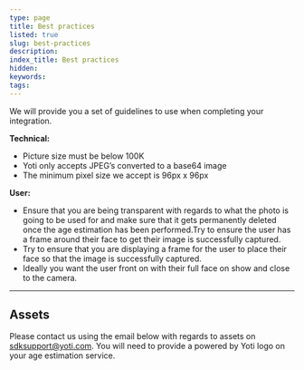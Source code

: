 ```yaml
---
type: page
title: Best practices
listed: true
slug: best-practices
description: 
index_title: Best practices
hidden: 
keywords: 
tags: 
---
```


We will provide you a set of guidelines to use when completing your integration. 

**Technical:**

- Picture size must be below 100K
- Yoti only accepts JPEG’s converted to a base64 image
- The minimum pixel size we accept is 96px x 96px

**User:**

- Ensure that you are being transparent with regards to what the photo is going to be used for and make sure that it gets permanently deleted once the age estimation has been performed.Try to ensure the user has a frame around their face to get their image is successfully captured.
- Try to ensure that you are displaying a frame for the user to place their face so that the image is successfully captured.
- Ideally you want the user front on with their full face on show and close to the camera.

---

## Assets

Please contact us using the email below with regards to assets on [sdksupport@yoti.com](mailto:sdksupport@yoti.com). You will need to provide a powered by Yoti logo on your age estimation service.